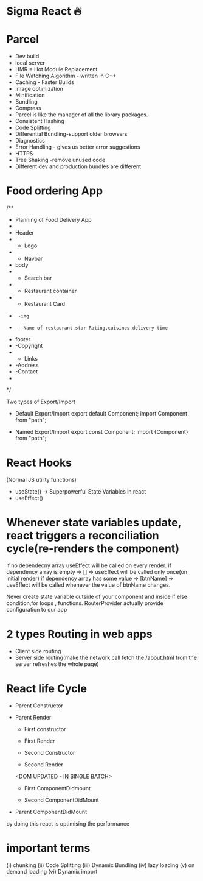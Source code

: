 # Sigma React 🔥

# Parcel
- Dev build
- local server
- HMR = Hot Module Replacement
- File Watching Algorithm - written in C++
- Caching - Faster Builds
- Image optimization
- Minification
- Bundling
- Compress
- Parcel is like the manager of all the library packages.
- Consistent Hashing
- Code Splitting 
- Differential Bundling-support older browsers
- Diagnostics
- Error Handling - gives us better error suggestions
- HTTPS
- Tree Shaking -remove unused code 
- Different dev and production bundles are different


# Food ordering App
/**
 * Planning of Food Delivery App
 *
 * Header
 * - Logo
 * - Navbar
 * body
 * - Search bar
 * - Restaurant container
 *    - Restaurant Card
 *      -img
 *      - Name of restaurant,star Rating,cuisines delivery time
 * footer
 *  -Copyright
 *  - Links
 *  -Address
 *  -Contact
 *
 */


Two types of Export/Import

- Default Export/Import
 export default Component;
 import Component from "path";

 - Named Export/Import
  export const Component;
  import {Component} from "path";

# React Hooks
(Normal JS utility functions)
 - useState() -> Superpowerful State Variables in react
 - useEffect()
 
 # Whenever state variables update, react triggers a reconciliation cycle(re-renders the component)

if no dependecny array useEffect will be called on every render.
if dependency array is empty => [] => useEffect will be called only once(on initial render)
if dependency array has some value => [btnName] => useEffect will be called whenever the value of btnName changes.

Never create state variable outside of your component and inside if else condition,for loops , functions.
RouterProvider actually provide configuration to our app


# 2 types Routing in web apps
- Client side routing
- Server side routing(make the network call fetch the /about.html from  the  server refreshes the whole page)


# React life Cycle

- Parent Constructor
- Parent Render

  - First constructor
  - First Render

  - Second Constructor
  - Second Render

  <DOM UPDATED - IN SINGLE BATCH></DOM>
  - First ComponentDidmount

  - Second ComponentDidMount

- Parent ComponentDidMount

by doing this react is optimising the performance

# important terms
(i) chunking
(ii) Code Splitting
(iii) Dynamic Bundling
(iv) lazy loading
(v) on demand loading
(vi) Dynamix import